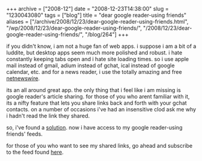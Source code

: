 +++
archive = ["2008-12"]
date = "2008-12-23T14:38:00"
slug = "1230043080"
tags = ["blog"]
title = "dear google reader-using friends"
aliases = ["/archive/2008/12/23/dear-google-reader-using-friends.html", "/wp/2008/12/23/dear-google-reader-using-friends/", "/2008/12/23/dear-google-reader-using-friends/", "/blog/264"]
+++

if you didn't know, i am not a huge fan of web apps. i suppose i am a bit
of a luddite, but desktop apps seem much more polished and robust. i hate
constantly keeping tabs open and i hate site loading times. so i use apple
mail instead of gmail, adium instead of gchat, ical instead of google
calendar, etc. and for a news reader, i use the totally amazing and free
[netnewswire][1].

its an all around great app. the only thing that i feel like i am missing
is google reader's article sharing. for those of you who arent familiar
with it, its a nifty feature that lets you share links back and forth with
your gchat contacts. on a number of occasions i've had an insensitive clod
ask me why i hadn't read the link they shared.

so, i've found a [solution][2]. now i have access to my google
reader-using friends' feeds.

for those of you who want to see my shared links, go ahead and subscribe
to the feed found [here][3].

[1]: http://www.newsgator.com/INDIVIDUALS/NETNEWSWIRE/
[2]: http://mcdevzone.com/2008/01/09/sharing-between-netnewswire-and-google-reader/
[3]: https://www.google.com/reader/shared/user/08617719224473548627/label/Shared

